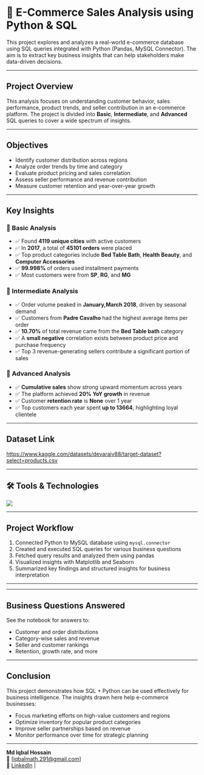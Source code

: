 
# 🛒 E-Commerce Sales Analysis using Python & SQL

This project explores and analyzes a real-world e-commerce database using SQL queries integrated with Python (Pandas, MySQL Connector). The aim is to extract key business insights that can help stakeholders make data-driven decisions.

---

##  Project Overview

This analysis focuses on understanding customer behavior, sales performance, product trends, and seller contribution in an e-commerce platform. The project is divided into **Basic**, **Intermediate**, and **Advanced** SQL queries to cover a wide spectrum of insights.

---

##  Objectives

- Identify customer distribution across regions
- Analyze order trends by time and category
- Evaluate product pricing and sales correlation
- Assess seller performance and revenue contribution
- Measure customer retention and year-over-year growth

---

##  Key Insights

### 🔹 Basic Analysis
- ✅ Found **4119 unique cities** with active customers
- ✅ In **2017**, a total of **45101 orders** were placed
- ✅ Top product categories include **Bed Table Bath**, **Health Beauty**, and **Computer Accessories**
- ✅ **99.998%** of orders used installment payments
- ✅ Most customers were from **SP**, **RG**, and **MG**

### 🔹 Intermediate Analysis
- ✅ Order volume peaked in **January,March 2018**, driven by seasonal demand
- ✅ Customers from **Padre Cavalho** had the highest average items per order
- ✅ **10.70%** of total revenue came from the **Bed Table bath** category
- ✅ A **small negative** correlation exists between product price and purchase frequency
- ✅ Top 3 revenue-generating sellers contribute a significant portion of sales

### 🔹 Advanced Analysis
- ✅ **Cumulative sales** show strong upward momentum across years
- ✅ The platform achieved **20% YoY growth** in revenue
- ✅ Customer **retention rate** is **None** over 1 year
- ✅ Top customers each year spent **up to 13664**, highlighting loyal clientele

---

##  Dataset Link
https://www.kaggle.com/datasets/devarajv88/target-dataset?select=products.csv

---

## 🛠️ Tools & Technologies

![](https://github.com/iqbal-hasan291/E-commerce_Sales/blob/9cae9b42e7692a63e6d38d487e3adaedf44086e0/image/%F0%9F%9B%92%20E-Commerce%20Sales%20Analysis%20using%20Python%20%26%20SQL%20-%20visual%20selection%20(2).png)

---

##  Project Workflow

1. Connected Python to MySQL database using `mysql.connector`
2. Created and executed SQL queries for various business questions
3. Fetched query results and analyzed them using pandas
4. Visualized insights with Matplotlib and Seaborn
5. Summarized key findings and structured insights for business interpretation

---

---

##  Business Questions Answered

See the notebook for answers to:
- Customer and order distributions
- Category-wise sales and revenue
- Seller and customer rankings
- Retention, growth rate, and more

---

##  Conclusion

This project demonstrates how SQL + Python can be used effectively for business intelligence. The insights drawn here help e-commerce businesses:
- Focus marketing efforts on high-value customers and regions
- Optimize inventory for popular product categories
- Improve seller partnerships based on revenue
- Monitor performance over time for strategic planning

---

**Md Iqbal Hossain**  
📧 [iqbalmath.291@gmail.com]  
🔗 [LinkedIn](https://linkedin.com/in/your-profile) | 
